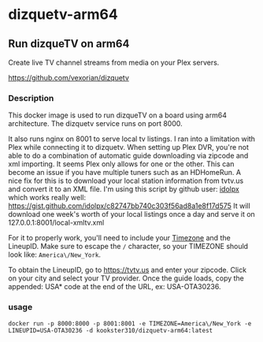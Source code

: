 # dizquetv-arm64
## Run dizqueTV on arm64
Create live TV channel streams from media on your Plex servers.

https://github.com/vexorian/dizquetv

###  Description
This docker image is used to run dizqueTV on a board using arm64 architecture. The dizquetv service runs on port 8000.

It also runs nginx on 8001 to serve local tv listings.
I ran into a limitation with Plex while connecting it to dizquetv. When setting up Plex DVR, you're not able to do a combination of automatic guide downloading via zipcode and xml importing. It seems Plex only allows for one or the other. This can become an issue if you have multiple tuners such as an HDHomeRun.
A nice fix for this is to download your local station information from tvtv.us and convert it to an XML file.
I'm using this script by github user: [idolpx](https://google.com) which works really well: https://gist.github.com/idolpx/c82747bb740c303f56ad8a1e8f17d575
It will download one week's worth of your local listings once a day and serve it on 127.0.0.1:8001/local-xmltv.xml

For it to properly work, you'll need to include your [Timezone](https://www.php.net/manual/en/timezones.php) and the LineupID. Make sure to escape the `/` character, so your TIMEZONE should look like: `America\/New_York`. 

To obtain the LineupID, go to https://tvtv.us and enter your zipcode. Click on your city and select your TV provider. Once the guide loads, copy the appended: USA* code at the end of the URL, ex: USA-OTA30236.
### usage
``` docker run -p 8000:8000 -p 8001:8001 -e TIMEZONE=America\/New_York -e LINEUPID=USA-OTA30236 -d kookster310/dizquetv-arm64:latest ```

